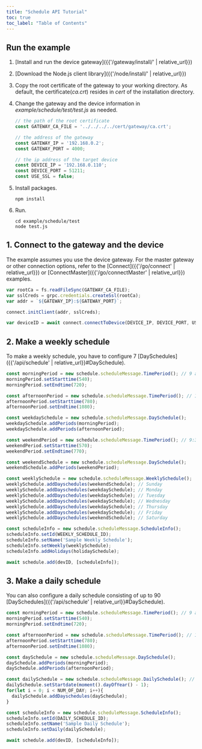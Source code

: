 ```yaml
---
title: "Schedule API Tutorial"
toc: true
toc_label: "Table of Contents"
---
```


## Run the example

1. [Install and run the device gateway]({{'/gateway/install/' | relative_url}})
2. [Download the Node.js client library]({{'/node/install/' | relative_url}})
3. Copy the root certificate of the gateway to your working directory. As default, the certificate(_ca.crt_) resides in _cert_ of the installation directory. 
4. Change the gateway and the device information in _example/schedule/test/test.js_ as needed.
   
    ```javascript
    // the path of the root certificate
    const GATEWAY_CA_FILE = '../../../../cert/gateway/ca.crt';

    // the address of the gateway
    const GATEWAY_IP = '192.168.0.2';
    const GATEWAY_PORT = 4000;

    // the ip address of the target device
    const DEVICE_IP = '192.168.0.110';
    const DEVICE_PORT = 51211;
    const USE_SSL = false;
    ```
5. Install packages.

    ```
    npm install
    ```
6. Run.
   
    ```
    cd example/schedule/test
    node test.js
    ```

## 1. Connect to the gateway and the device

The example assumes you use the device gateway. For the master gateway or other connection options, refer to the [Connect]({{'/go/connect' | relative_url}}) or [ConnectMaster]({{'/go/connectMaster' | relative_url}}) examples.

  ```javascript
  var rootCa = fs.readFileSync(GATEWAY_CA_FILE);
  var sslCreds = grpc.credentials.createSsl(rootCa);
  var addr = `${GATEWAY_IP}:${GATEWAY_PORT}`;

  connect.initClient(addr, sslCreds);

  var deviceID = await connect.connectToDevice(DEVICE_IP, DEVICE_PORT, USE_SSL);
  ```   

## 2. Make a weekly schedule

To make a weekly schedule, you have to configure 7 [DaySchedules]({{'/api/schedule' | relative_url}}#DaySchedule).

  ```javascript
  const morningPeriod = new schedule.scheduleMessage.TimePeriod(); // 9 am ~ 12 pm
  morningPeriod.setStarttime(540);
  morningPeriod.setEndtime(720);

  const afternoonPeriod = new schedule.scheduleMessage.TimePeriod(); // 1 pm ~ 6 pm
  afternoonPeriod.setStarttime(780);
  afternoonPeriod.setEndtime(1080);

  const weekdaySchedule = new schedule.scheduleMessage.DaySchedule();
  weekdaySchedule.addPeriods(morningPeriod);
  weekdaySchedule.addPeriods(afternoonPeriod);

  const weekendPeriod = new schedule.scheduleMessage.TimePeriod(); // 9:30 am ~ 12:30 pm
  weekendPeriod.setStarttime(570);
  weekendPeriod.setEndtime(770);

  const weekendSchedule = new schedule.scheduleMessage.DaySchedule();
  weekendSchedule.addPeriods(weekendPeriod);

  const weeklySchedule = new schedule.scheduleMessage.WeeklySchedule();
  weeklySchedule.addDayschedules(weekendSchedule); // Sunday
  weeklySchedule.addDayschedules(weekdaySchedule); // Monday
  weeklySchedule.addDayschedules(weekdaySchedule); // Tuesday
  weeklySchedule.addDayschedules(weekdaySchedule); // Wednesday
  weeklySchedule.addDayschedules(weekdaySchedule); // Thursday
  weeklySchedule.addDayschedules(weekdaySchedule); // Friday
  weeklySchedule.addDayschedules(weekendSchedule); // Saturday

  const scheduleInfo = new schedule.scheduleMessage.ScheduleInfo();
  scheduleInfo.setId(WEEKLY_SCHEDULE_ID);
  scheduleInfo.setName('Sample Weekly Schedule');
  scheduleInfo.setWeekly(weeklySchedule);
  scheduleInfo.addHolidays(holidaySchedule);

  await schedule.add(devID, [scheduleInfo]);
  ``` 

## 3. Make a daily schedule

You can also configure a daily schedule consisting of up to 90 [DaySchedules]({{'/api/schedule' | relative_url}}#DaySchedule).

  ```javascript
  const morningPeriod = new schedule.scheduleMessage.TimePeriod(); // 9 am ~ 12 pm
  morningPeriod.setStarttime(540);
  morningPeriod.setEndtime(720);

  const afternoonPeriod = new schedule.scheduleMessage.TimePeriod(); // 1 pm ~ 6 pm
  afternoonPeriod.setStarttime(780);
  afternoonPeriod.setEndtime(1080);

  const daySchedule = new schedule.scheduleMessage.DaySchedule();
  daySchedule.addPeriods(morningPeriod);
  daySchedule.addPeriods(afternoonPeriod);

  const dailySchedule = new schedule.scheduleMessage.DailySchedule(); // 30 days starting from today
  dailySchedule.setStartdate(moment().dayOfYear() - 1);
  for(let i = 0; i < NUM_OF_DAY; i++){
    dailySchedule.addDayschedules(daySchedule);
  }

  const scheduleInfo = new schedule.scheduleMessage.ScheduleInfo();
  scheduleInfo.setId(DAILY_SCHEDULE_ID);
  scheduleInfo.setName('Sample Daily Schedule');
  scheduleInfo.setDaily(dailySchedule);

  await schedule.add(devID, [scheduleInfo]);
  ```